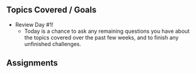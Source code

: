 ## Topics Covered / Goals
- Review Day #1!
  - Today is a chance to ask any remaining questions you have about the topics covered over the past few weeks, and to finish any unfinished challenges.

## Assignments


